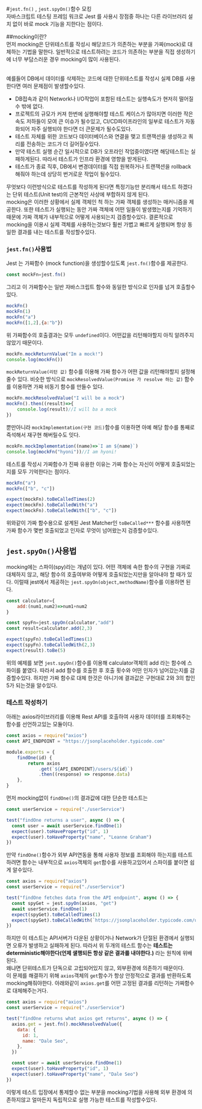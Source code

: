#`jest.fn()` , `jest.spyOn()`함수 모킹
<br/>
자바스크립트 테스팅 프레임 워크로 Jest 를 사용시 장점중 하나는 다른 라이브러리 설치 없이 바로 mock 기능을 지한다는 점이다. <br/>

##mocking이란?<br/>
먼저 mocking은 단위테스트를 작성시 해당코드가 의존하는 부분을 가짜(mock)로 대체하는 기법을 말한다. 일반적으로 테스트하려는 코드가 의존하는 부분을 직접 생성하기에 너무 부담스러운 경우 mocking이 많이 사용된다.

<br/>
예를들어 DB에서 데이터를 삭제하는 코드에 대한 단위테스트를 작성시 실제 DB를 사용한다면 여러 문제점이 발생할수있다.<br/>

* DB접속과 같이 Network나 I/O작업이 포함된 테스트는 실행속도가 현저히 떨어질 수 밖에 없다.
* 프로젝트의 규모가 커져 한번에 실행해야할 테스트 케이스가 많아지면 이러한 작은 속도 저하들이 모여 큰 이슈가 될수있고, CI/CD파이프라인의 일부로 테스트가 자동화되어 자주 실행되야 한다면 더 큰문제가 될수도있다.
* 테스트 자체를 위한 코드보다 데이터베이스와 연결을 맺고 트랜잭션을 생성하고 쿼리를 전송하는 코드가 더 길어질수있다.
* 만약 테스트 실행 순간 일시적으로 DB가 오프라인 작업중이였다면 해당테스트는 실패하게된다. 따라서 테스트가 인프라 환경에 영향을 받게된다.
* 테스트가 종료 직후, DB에서 변경데이터를 직접 원복하거나 트랜잭션을 rollback해줘야 하는데 상당히 번거로운 작업이 될수있다. 

무엇보다 이런방식으로 테스트를 작성하게 된다면 특정기능만 분리해서 테스트 하겠다는 단위 테스트(Unit test)의 근본적인 사상에 부합하지 않게 된다.<br/>
mocking은 이러한 상황에서 실제 객체인 척 하는 가짜 객체를 생성하는 매커니즘을 제공한다. 또한 테스트가 실행되는 동안 가짜 객체에 어떤 일들이 발생했는지를 기억하기때문에 가짜 객체가 내부적으로 어떻게 사용되는지 검증할수있다. 결론적으로 mocking을 이용시 실제 객체를 사용하는것보다 훨씬 가볍고 빠르게 실행되며 항상 동일한 결과를 내는 테스트를 작성할수있다.
<br/>

### `jest.fn()`사용법<br/>
Jest 는 가짜함수 (mock function)을 생성할수있도록 `jest.fn()`함수를 제공한다.
```javascript
const mockFn=jest.fn()
```
그리고 이 가짜함수는 일반 자바스크립트 함수와 동일한 방식으로 인자를 넘겨 호출할수있다.<br/>
```javascript
mockFn()
mockFn(1)
mockFn("a")
mockFn([1,2],{a:"b"})
```
위 가짜함수의 호출결과는 모두 `undefined`이다. 어떤값을 리턴해야할지 아직 알려주지 않았기 때문이다.
<br/>
```javascript
mockFn.mockReturnValue("Im a mock!")
console.log(mockFn())
```
`mockReturnValue(리턴 값)` 함수를 이용해 가짜 함수가 어떤 값을 리턴해야할지 설정해줄수 있다.
비슷한 방식으로 `mockResolvedValue(Promise 가 resolve 하는 값)` 함수를 이용하면 가짜 비동기 함수를 만들수 있다.
<br/>
```javascript
mockFn.mockResolvedValue("I will be a mock")
mockFn().then((result)=>{
    console.log(result)//I will ba a mock
})
```
뿐만아니라 `mockImplementation(구현 코드)`함수를 이용하면 아예 해당 함수를 통째로 즉석해서 재구현 해버릴수도 잇다.

```javascript
mcokFn.mockImplementation((name)=>`I am ${name}`)
console.log(mockFn("hyoni"))//I am hyoni!
```
테스트를 작성시 가짜함수가 진짜 유용한 이유는 가짜 함수는 자신이 어떻게 호출되었는지를 모두 기억한다는 점이다.
```javascript
mockFn("a")
mockFn(["b", "c"])

expect(mockFn).toBeCalledTimes(2)
expect(mockFn).toBeCalledWith("a")
expect(mockFn).toBeCalledWith(["b", "c"])
```
위와같이 가짜 함수용으로 설계된 Jest Matcher인 `toBeCalled***` 함수를 사용하면 가짜 함수가 몇번 호출되었고 인자로 무엇이 넘어왔는지 검증할수있다.

## `jest.spyOn()`사용법<br/>
mocking에는 스파이(spy)라는 개념이 있다. 어떤 객체에 속한 함수의 구현을 가짜로 대체하지 않고, 해당 함수의 호출여부와 어떻게 호출되었는지만을 알아내야 할 때가 있다. 이럴때 jest에서 제공하는 `jest.spyOn(object,methodName)`함수를 이용하면 된다.

```javascript
const calculator={
    add:(num1,num2)=>num1+num2
}

const spyFn=jest.spyOn(calculator,"add")
const result=calculator.add(2,3)

expect(spyFn).toBeCalledTimes(1)
expect(spyFn).toBeCalledWith(2,3)
expect(result).toBe(5)
```
위의 예제를 보면 `jest.spyOn()`함수를 이용해 calculator객체의 add 라는 함수에 스파이를 붙였다. 따라서 add 함수를 호출한 후 호출 횟수와 어떤 인자가 넘어갔는지를 감증할수있다. 하지만 가짜 함수로 대체 한것은 아니기에 결과값은 구현대로 2와 3의 합인 5가 되는것을 알수있다.

### 테스트 작성하기<br/>

아래는 axios라이브러리를 이용해 Rest API를 호출하여 사용자 데이터를 조회해주는 함수를 선언하고있는 모듈이다.
```javascript
const axios = require("axios")
const API_ENDPOINT = "https://jsonplaceholder.typicode.com"

module.exports = {
    findOne(id) {
        return axios
            .get(`${API_ENDPOINT}/users/${id}`)
            .then((response) => response.data)
    },
}
```
먼저 mocking없이 `findOne()`의 결과값에 대한 단순한 테스트는
```javascript
const userService = require("./userService")

test("findOne returns a user", async () => {
  const user = await userService.findOne(1)
  expect(user).toHaveProperty("id", 1)
  expect(user).toHaveProperty("name", "Leanne Graham")
})
```
만약 `findOne()`함수가 외부 API연동을 통해 사용자 정보를 조회해야 하는지를 테스트 하려면 함수는 내부적으로 `axios`객체의 `get`함수를 사용하고있어서 스파이를 붙이면 쉽게 알수있다.

```javascript
const axios = require("axios")
const userService = require("./userService")

test("findOne fetches data from the API endpoint", async () => {
  const spyGet = jest.spyOn(axios, "get")
  await userService.findOne(1)
  expect(spyGet).toBeCalledTimes(1)
  expect(spyGet).toBeCalledWith(`https://jsonplaceholder.typicode.com/users/1`)
})
```
하지만 이 테스트는 API서버가 다운된 상황이거나 Network가 단절된 환경에서 실행되면 오류가 발생하고 실패하게 된다. 따라서 위 두개의 테스트 함수는 __테스트는 deterministic해야한다(언제 샐행되든 항상 같은 결과를 내야한다.)__ 라는 원칙에 위배된다.<br/>
왜냐면 단위테스트가 단독으로 고립되어있지 않고, 외부환경에 의존하기 때문이다.<br/>
이 문제를 해결하기 위해 `axios`객체의 `get`함수가 항상 안정적으로 결과를 반환하도록 mocking해줘야한다. 
아래와같이 `axios.get`를 어떤 고정된 결과를 리턴하는 가짜함수로 대체해주는거다.
```javascript
const axios = require("axios")
const userService = require("./userService")

test("findOne returns what axios get returns", async () => {
  axios.get = jest.fn().mockResolvedValue({
    data: {
      id: 1,
      name: "Dale Seo",
    },
  })

  const user = await userService.findOne(1)
  expect(user).toHaveProperty("id", 1)
  expect(user).toHaveProperty("name", "Dale Seo")
})
```
이렇게 테스트 입장에서 통제할수 없는 부분을 mocking기법을 사용해 외부 환경에 의존하지않고 얼마든지 독립적으로 실행 가능한 테스트를 작성할수있다.